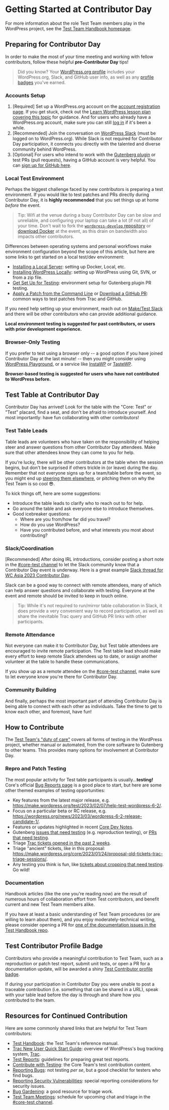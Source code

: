 # Getting Started at Contributor Day

For more information about the role Test Team members play in the WordPress project, see the [Test Team Handbook homepage](https://make.wordpress.org/test/handbook/).

## Preparing for Contributor Day
In order to make the most of your time meeting and working with fellow contributors, follow these helpful **pre-Contributor Day** tips!

> Did you know? Your [WordPress.org profile](https://profiles.wordpress.org/) includes your WordPress.org, Slack, and GitHub user info, as well as any [profile badges](https://make.wordpress.org/meta/handbook/tutorials-guides/profile-badges/) you've earned.

### Accounts Setup
1. [Required] Set up a WordPress.org account on the [account registration page](https://login.wordpress.org/register). If you get stuck, check out the [Learn WordPress lesson plan covering this topic](https://learn.wordpress.org/lesson-plan/creating-a-wordpress-org-account/) for guidance. And for users who already have a WordPress.org account, make sure you can still [log in](https://login.wordpress.org/) if it's been a while.
2. [Recommended] Join the conversation on [WordPress Slack](https://make.wordpress.org/chat/) (must be logged on to WordPress.org). While Slack is not required for Contributor Day participation, it connects you directly with the talented and diverse community behind WordPress.
3. [Optional] For users who intend to work with the [Gutenberg plugin](https://github.com/wordpress/gutenberg) or test PRs (pull requests), having a GitHub account is very helpful. You can [sign up for GitHub here](https://github.com/signup).

### Local Test Environment
Perhaps the biggest challenge faced by new contributors is preparing a test environment. If you would like to test patches and PRs directly during Contributor Day, it is **highly recommended** that you set things up at home *before* the event.

> Tip: Wifi at the venue during a busy Contributor Day can be slow and unreliable, and configuring your laptop can take a lot (if not all) of your time. Don't wait to fork the [`wordpress-develop` repository](https://github.com/WordPress/wordpress-develop) or [download Docker](https://docs.docker.com/get-docker/) at the event, as this drain on bandwidth also impacts other contributors.

Differences between operating systems and personal workflows make environment configuration beyond the scope of this article, but here are some links to get started on a local test/dev environment:

- [Installing a Local Server](https://make.wordpress.org/core/handbook/tutorials/installing-a-local-server/): setting up Docker, Local, etc.
- [Installing WordPress Locally](https://make.wordpress.org/core/handbook/tutorials/installing-wordpress-locally/): setting up WordPress using Git, SVN, or from a zip file.
- [Get Set Up for Testing](https://make.wordpress.org/test/handbook/get-setup-for-testing/): environment setup for Gutenberg plugin PR testing.
- [Apply a Patch from the Command Line](https://make.wordpress.org/core/handbook/tutorials/working-with-patches/#apply-a-patch-from-the-command-line) or [Download a GitHub PR](https://make.wordpress.org/core/handbook/tutorials/working-with-patches/#download-a-github-pull-request): common ways to test patches from Trac and GitHub.

If you need help setting up your environment, reach out on [Make/Test Slack](https://wordpress.slack.com/archives/C03B0H5J0) and there will be other contributors who can provide additional guidance.

**Local environment testing is suggested for past contributors, or users with prior development experience.**

### Browser-Only Testing
If you prefer to test using a browser only -- a good option if you have joined Contributor Day at the last minute! -- then you might consider using [WordPress Playground](https://developer.wordpress.org/playground/), or a service like [InstaWP](https://instawp.com) or [TasteWP](https://tastewp.com).

**Browser-based testing is suggested for users who have not contributed to WordPress before.**

## Test Table at Contributor Day
Contributor Day has arrived! Look for the table with the "Core: Test" or "Test" placard, find a seat, and don't be afraid to introduce yourself. And most importantly: have fun collaborating with other contributors!

### Test Table Leads
Table leads are volunteers who have taken on the responsibility of helping steer and answer questions from other Contributor Day attendees. Make sure that other attendees know they can come to you for help.

If you're lucky, there will be other contributors at the table when the session begins, but don't be surprised if others trickle in (or leave) during the day. Remember that not everyone signs up for a team/table before the event, so you might end up [steering them elsewhere](https://make.wordpress.org), or pitching them on why the Test Team is so cool 😎.

To kick things off, here are some suggestions:

- Introduce the table leads to clarify who to reach out to for help.
- Go around the table and ask everyone else to introduce themselves.
- Good icebreaker questions:
	- Where are you from/how far did you travel?
	- How do you use WordPress?
	- Have you contributed before, and what interests you most about contributing?

### Slack/Coordination
[Recommended] After doing IRL introductions, consider posting a short note in the [#core-test channel](https://wordpress.slack.com/archives/C03B0H5J0) to let the Slack community know that a Contributor Day event is underway. Here is a great example [Slack thread for WC Asia 2023 Contributor Day](https://wordpress.slack.com/archives/C03B0H5J0/p1676600490483579).

Slack can be a good way to connect with remote attendees, many of which can help answer questions and collaborate with testing. Everyone at the event and remote should be invited to keep in touch online.

> Tip: While it's not required to run/mirror table collaboration in Slack, it does provide a very convenient way to record participation, as well as share the inevitable Trac query and GitHub PR links with other participants.

### Remote Attendance
Not everyone can make it to Contributor Day, but Test table attendees are encouraged to invite remote participation. The Test table lead should make every effort to keep remote Slack attendees up to date, or assign another volunteer at the table to handle these communications.

If you show up as a remote attendee on the [#core-test channel](https://wordpress.slack.com/archives/C03B0H5J0), make sure to let everyone know you're there for Contributor Day.

### Community Building
And finally, perhaps the most important part of attending Contributor Day is being able to connect with each other as individuals. Take the time to get to know each other, and foremost, have fun!

## How to Contribute
The [Test Team's "duty of care"](https://make.wordpress.org/test/handbook/#duty-of-care) covers all forms of testing in the WordPress project, whether manual or automated, from the core software to Gutenberg to other teams. This provides many options for involvement at Contributor Day.

### Repro and Patch Testing
The most popular activity for Test table participants is usually...**testing!** Core's official [Bug Reports page](https://make.wordpress.org/core/reports/) is a good place to start, but here are some other themed examples of testing opportunities:

- Key features from the latest major release, e.g. https://make.wordpress.org/test/2023/02/07/help-test-wordpress-6-2/.
- Focus on a particular beta or RC release, e.g. https://wordpress.org/news/2023/03/wordpress-6-2-release-candidate-1/.
- Features or updates highlighted in recent [Core Dev Notes](https://make.wordpress.org/core/tag/dev-notes/).
- Gutenberg [issues that need testing](https://github.com/WordPress/gutenberg/issues?q=is%3Aissue+is%3Aopen+label%3A%22Needs+Testing%22+) (e.g. reproduction testing), or [PRs that need testing](https://github.com/WordPress/gutenberg/pulls?q=is%3Apr+is%3Aopen+label%3A%22Needs+Testing%22).
- Triage [Trac tickets opened in the past 2 weeks](https://core.trac.wordpress.org/query?status=new&focuses=!docs&time=2weekago..&component=!Build%2FTest+Tools&keywords=~-reporter-feedback+-close+-dev-feedback+-2nd-opinion+-needs-refresh+-needs-design+-needs-design-feedback&milestone=Awaiting+Review&owner=&type=defect+(bug)&col=id&col=summary&col=focuses&col=keywords&col=changetime&order=changetime).
- Triage "ancient" tickets, like in this proposal: https://make.wordpress.org/core/2023/01/24/proposal-old-tickets-trac-triage-sessions/.
- Any testing you think is fun, like [tickets about cropping that need testing](https://core.trac.wordpress.org/query?status=accepted&status=assigned&status=new&status=reopened&status=reviewing&keywords=~needs-testing&description=~crop&col=id&col=summary&col=status&col=owner&col=type&col=priority&col=milestone&order=priority). Go wild!

### Documentation
Handbook articles (like the one you're reading now) are the result of numerous hours of collaboration effort from Test contributors, and benefit current and new Test Team members alike.

If you have at least a basic understanding of Test Team procedures (or are willing to learn about them), and you enjoy moderately-technical writing, please consider opening a PR for [one of the documentation issues in the Test Handbook repo](https://github.com/WordPress/test-handbook/issues).

## Test Contributor Profile Badge
Contributors who provide a meaningful contribution to Test Team, such as a reproduction or patch test report, submit unit tests, or open a PR for a documentation update, will be awarded a shiny [Test Contributor profile badge](https://make.wordpress.org/meta/handbook/tutorials-guides/profile-badges/).

If during your participation in Contributor Day you were unable to post a traceable contribution (i.e. something that can be shared in a URL), speak with your table lead before the day is through and share how you contributed to the team.

## Resources for Continued Contribution
Here are some commonly shared links that are helpful for Test Team contributors:

- [Test Handbook](https://make.wordpress.org/test/handbook/): the Test Team's reference manual.
- [Trac New User Quick Start Guide](https://make.wordpress.org/core/handbook/tutorials/trac/new-user-quick-start/): overview of WordPress's bug tracking system, [Trac](https://core.trac.wordpress.org/).
- [Test Reports](https://make.wordpress.org/test/handbook/test-reports/): guidelines for preparing great test reports.
- [Contribute with Testing](https://make.wordpress.org/core/handbook/testing/): the Core Team's test contribution content.
- [Reporting Bugs](https://make.wordpress.org/core/handbook/testing/reporting-bugs/): not testing *per se*, but a good checklist for testers who find bugs.
- [Reporting Security Vulnerabilities](https://make.wordpress.org/core/handbook/testing/reporting-security-vulnerabilities/): special reporting considerations for security issues.
- [Bug Gardening](https://make.wordpress.org/core/handbook/testing/bug-gardening/): a good resource for triage work.
- [Test Team Meetings](https://make.wordpress.org/meetings/#test):  schedule for upcoming chat and triage in the [#core-test channel](https://wordpress.slack.com/archives/C03B0H5J0).

